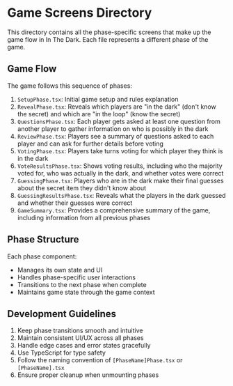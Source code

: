 # Game Screens Directory

This directory contains all the phase-specific screens that make up the game flow in In The Dark. Each file represents a different phase of the game.

## Game Flow

The game follows this sequence of phases:

1. `SetupPhase.tsx`: Initial game setup and rules explanation
2. `RevealPhase.tsx`: Reveals which players are "in the dark" (don't know the secret) and which are "in the loop" (know the secret)
3. `QuestionsPhase.tsx`: Each player gets asked at least one question from another player to gather information on who is possibly in the dark
4. `ReviewPhase.tsx`: Players see a summary of questions asked to each player and can ask for further details before voting
5. `VotingPhase.tsx`: Players take turns voting for which player they think is in the dark
6. `VoteResultsPhase.tsx`: Shows voting results, including who the majority voted for, who was actually in the dark, and whether votes were correct
7. `GuessingPhase.tsx`: Players who are in the dark make their final guesses about the secret item they didn't know about
8. `GuessingResultsPhase.tsx`: Reveals what the players in the dark guessed and whether their guesses were correct
9. `GameSummary.tsx`: Provides a comprehensive summary of the game, including information from all previous phases

## Phase Structure

Each phase component:

- Manages its own state and UI
- Handles phase-specific user interactions
- Transitions to the next phase when complete
- Maintains game state through the game context

## Development Guidelines

1. Keep phase transitions smooth and intuitive
2. Maintain consistent UI/UX across all phases
3. Handle edge cases and error states gracefully
4. Use TypeScript for type safety
5. Follow the naming convention of `[PhaseName]Phase.tsx` or `[PhaseName].tsx`
6. Ensure proper cleanup when unmounting phases
